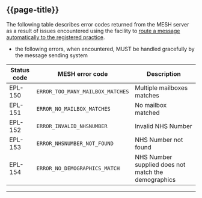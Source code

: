 ## {{page-title}}

The following table describes error codes returned from the MESH server as a result of issues encountered using the facility to [route a message automatically to the registered practice](https://simplifier.net/guide/direct-care-messaging-implementation-guide--1-3-1/Home/Authentication/Integration-with-MESH?version=current).

- the following errors, when encountered, MUST be handled gracefully by the message sending system

<table data-responsive data-no-sort>
    <thead>
        <tr>
            <th>Status code</th>
            <th>MESH error code</th>
            <th>Description</th>
        </tr>
    </thead>
    <tbody>
        <!-- EPL-150 -->
        <tr>
            <td>EPL-150</td>
            <td><code>ERROR_TOO_MANY_MAILBOX_MATCHES</code></td>
            <td>Multiple mailboxes matches</td>
        </tr>
        <!-- EPL-151 -->
        <tr>
            <td>EPL-151</td>
            <td><code>ERROR_NO_MAILBOX_MATCHES</code></td>
            <td>No mailbox matched</td>
        </tr>
        <!-- EPL-152 -->
        <tr>
            <td>EPL-152</td>
            <td><code>ERROR_INVALID_NHSNUMBER</code></td>
            <td>Invalid NHS Number</td>
        </tr>
        <!-- EPL-153 -->
        <tr>
            <td>EPL-153</td>
            <td><code>ERROR_NHSNUMBER_NOT_FOUND</code></td>
            <td>NHS Number not found</td>
        </tr>
        <!-- EPL-154 -->
        <tr>
            <td>EPL-154</td>
            <td><code>ERROR_NO_DEMOGRAPHICS_MATCH</code></td>
            <td>NHS Number supplied does not match the demographics</td>
        </tr>
    </tbody>
</table>

---